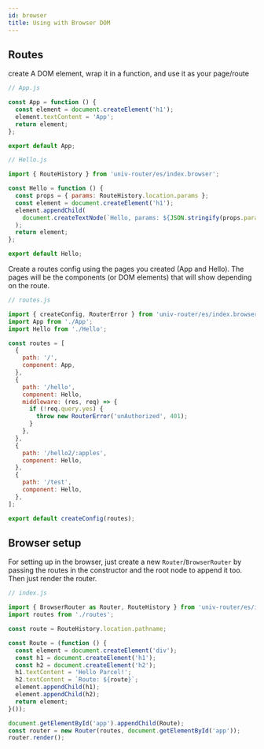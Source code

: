 ```yaml
---
id: browser
title: Using with Browser DOM
---
```


## Routes

create A DOM element, wrap it in a function, and use it as your page/route

```javascript
// App.js

const App = function () {
  const element = document.createElement('h1');
  element.textContent = 'App';
  return element;
};

export default App;

```

```javascript
// Hello.js

import { RouteHistory } from 'univ-router/es/index.browser';

const Hello = function () {
  const props = { params: RouteHistory.location.params };
  const element = document.createElement('h1');
  element.appendChild(
    document.createTextNode(`Hello, params: ${JSON.stringify(props.params)}`),
  );
  return element;
};

export default Hello;

```

Create a routes config using the pages you created (App and Hello). The pages
will be the components (or DOM elements) that will show depending on the route.

```javascript
// routes.js

import { createConfig, RouterError } from 'univ-router/es/index.browser';
import App from './App';
import Hello from './Hello';

const routes = [
  {
    path: '/',
    component: App,
  },
  {
    path: '/hello',
    component: Hello,
    middleware: (res, req) => {
      if (!req.query.yes) {
        throw new RouterError('unAuthorized', 401);
      }
    },
  },
  {
    path: '/hello2/:apples',
    component: Hello,
  },
  {
    path: '/test',
    component: Hello,
  },
];

export default createConfig(routes);

```

## Browser setup

For setting up in the browser, just create a new `Router`/`BrowserRouter` by
passing the routes in the constructor and the root node to append it too. Then
just render the router.

```javascript
// index.js

import { BrowserRouter as Router, RouteHistory } from 'univ-router/es/index.browser';
import routes from './routes';

const route = RouteHistory.location.pathname;

const Route = (function () {
  const element = document.createElement('div');
  const h1 = document.createElement('h1');
  const h2 = document.createElement('h2');
  h1.textContent = 'Hello Parcel!';
  h2.textContent = `Route: ${route}`;
  element.appendChild(h1);
  element.appendChild(h2);
  return element;
}());

document.getElementById('app').appendChild(Route);
const router = new Router(routes, document.getElementById('app'));
router.render();
```
